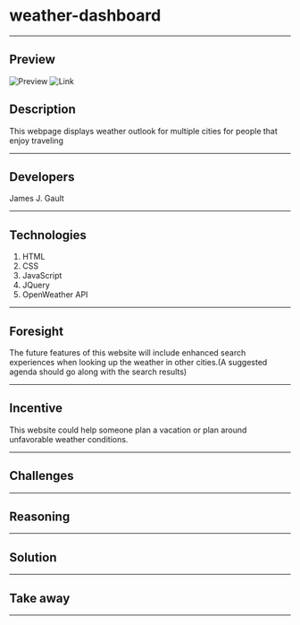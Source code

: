 # weather-dashboard

---

## Preview

![Preview]()
![Link]()

## Description

This webpage displays weather outlook for multiple cities for people that enjoy traveling

---

## Developers

James J. Gault

---

## Technologies

1. HTML
2. CSS
3. JavaScript
4. JQuery
5. OpenWeather API

---

## Foresight

The future features of this website will include enhanced search experiences when looking up the weather in other cities.(A suggested agenda should go along with the search results)

---

## Incentive

This website could help someone plan a vacation or plan around unfavorable weather conditions.

---

## Challenges


---

## Reasoning



---

## Solution



---

## Take away



---